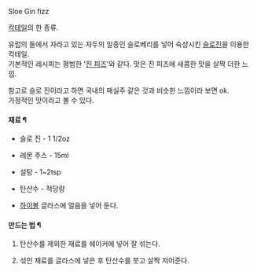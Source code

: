 Sloe Gin fizz  

[칵테일](%EC%B9%B5%ED%85%8C%EC%9D%BC.md)의 한 종류.

유럽의 들에서 자라고 있는 자두의 일종인 슬로베리를 넣어 숙성시킨 [슬로진](%EC%8A%AC%EB%A1%9C%20%EC%A7%84.md)을 이용한 칵테일.  
기본적인 레시피는 평범한 '[진 피즈](%EC%A7%84%20%ED%94%BC%EC%A6%88.md)'와 같다. 맛은 진 피즈에 새콤한
맛을 살짝 더한 느낌.

참고로 슬로 진이라고 하면 국내의 매실주 같은 것과 비슷한 느낌이라 보면 ok.  
가정적인 맛이라고 볼 수 있다.

#### 재료 ¶

  * 슬로 진 - 1 1/2oz  

  * 레몬 주스 - 15ml  

  * 설탕 - 1~2tsp  

  * 탄산수 - 적당량  

  * [하이볼](%ED%95%98%EC%9D%B4%EB%B3%BC.md) 글라스에 얼음을 넣어 둔다.

#### 만드는 법 ¶

  1. 탄산수를 제외한 재료를 쉐이커에 넣어 잘 섞는다.  

  2. 섞인 재료를 글라스에 넣은 후 탄산수를 붓고 살짝 저어준다.  

